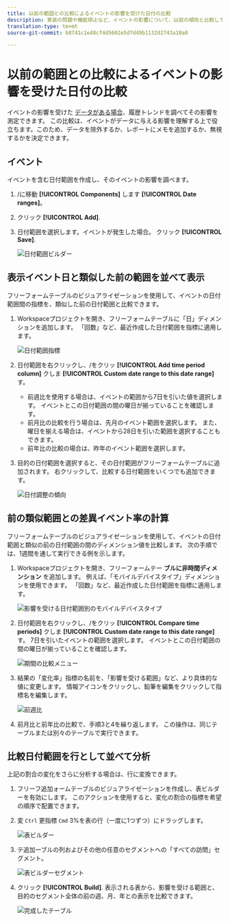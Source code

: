 ```yaml
---
title: 以前の範囲との比較によるイベントの影響を受けた日付の比較
description: 実装の問題や機能停止など、イベントの影響について、以前の傾向と比較して説明します。
translation-type: tm+mt
source-git-commit: b8741c1e48cf4d5602e5d7d49b1132d2743a10a0

---
```



# 以前の範囲との比較によるイベントの影響を受けた日付の比較

イベントの影響を受けた [データがある場合](/help/technotes/event-impacted.md)、履歴トレンドを調べてその影響を測定できます。 この比較は、イベントがデータに与える影響を理解する上で役立ちます。このため、データを除外するか、レポートにメモを追加するか、無視するかを決定できます。

## イベント

イベントを含む日付範囲を作成し、そのイベントの影響を調べます。

1. /に移動 **[!UICONTROL Components]** します **[!UICONTROL Date ranges]**。
2. クリック **[!UICONTROL Add]**.
3. 日付範囲を選択します。イベントが発生した場合。 クリック **[!UICONTROL Save]**.

   ![日付範囲ビルダー](assets/date_range_builder.png)

## 表示イベント日と類似した前の範囲を並べて表示

フリーフォームテーブルのビジュアライゼーションを使用して、イベントの日付範囲間の指標を、類似した前の日付範囲と比較できます。

1. Workspaceプロジェクトを開き、フリーフォームテーブルに「日」ディメンションを追加します。 「回数」など、最近作成した日付範囲を指標に適用します。

   ![日付範囲指標](assets/date_range_metric.png)

2. 日付範囲を右クリックし、/をクリッ **[!UICONTROL Add time period column]** クしま **[!UICONTROL Custom date range to this date range]**&#x200B;す。
   * 前週比を使用する場合は、イベントの範囲から7日を引いた値を選択します。 イベントとこの日付範囲の間の曜日が揃っていることを確認します。
   * 前月比の比較を行う場合は、先月のイベント範囲を選択します。 また、曜日を揃える場合は、イベントから28日を引いた範囲を選択することもできます。
   * 前年比の比較の場合は、昨年のイベント範囲を選択します。
3. 目的の日付範囲を選択すると、その日付範囲がフリーフォームテーブルに追加されます。 右クリックして、比較する日付範囲をいくつでも追加できます。

   ![日付調整の傾向](assets/date_aligned_trends.png)

## 前の類似範囲との差異イベント率の計算

フリーフォームテーブルのビジュアライゼーションを使用して、イベントの日付範囲と類似の前の日付範囲の間のディメンション値を比較します。 次の手順では、1週間を通して実行できる例を示します。

1. Workspaceプロジェクトを開き、フリーフォームテー **ブルに非時間ディメンション** を追加します。 例えば、「モバイルデバイスタイプ」ディメンションを使用できます。 「回数」など、最近作成した日付範囲を指標に適用します。

   ![影響を受ける日付範囲別のモバイルデバイスタイプ](assets/mobile_device_type.png)

2. 日付範囲を右クリックし、/をクリッ **[!UICONTROL Compare time periods]** クしま **[!UICONTROL Custom date range to this date range]**&#x200B;す。 7日を引いたイベントの範囲を選択します。 イベントとこの日付範囲の間の曜日が揃っていることを確認します。

   ![期間の比較メニュー](assets/compare_time_custom.png)

3. 結果の「変化率」指標の名前を、「影響を受ける範囲」など、より具体的な値に変更します。 情報アイコンをクリックし、鉛筆を編集をクリックして指標名を編集します。

   ![前週比](assets/wow_affected_range.png)

4. 前月比と前年比の比較で、手順3と4を繰り返します。 この操作は、同じテーブルまたは別々のテーブルで実行できます。

## 比較日付範囲を行として並べて分析

上記の割合の変化をさらに分析する場合は、行に変換できます。

1. フリーフ追加ォームテーブルのビジュアライゼーションを作成し、表ビルダーを有効にします。 このアクションを使用すると、変化の割合の指標を希望の順序で配置できます。
2. 変 `Ctrl` 更指標 `Cmd` 3%を表の行（一度に1つずつ）にドラッグします。

   ![表ビルダー](assets/table_builder.png)

3. テ追加ーブルの列およびその他の任意のセグメントへの「すべての訪問」セグメント。

   ![表ビルダーセグメント](assets/table_builder_segments.png)

4. クリック **[!UICONTROL Build]**. 表示される表から、影響を受ける範囲と、目的のセグメント全体の前の週、月、年との表示を比較できます。

   ![完成したテーブル](assets/table_builder_finished.png)
